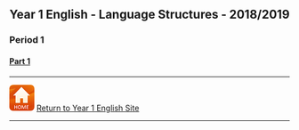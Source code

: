 <h2> 
<p align="center">
Year 1 English - Language Structures - 2018/2019
</p>
</h2>

### Period 1
#### [Part 1](https://tangerina-pt.github.io/English/Y1_conv_p1)

***
[![home](/images/home.PNG)](https://tangerina-pt.github.io/English/Year1) [Return to Year 1 English Site](https://tangerina-pt.github.io/English/Year1)

***
